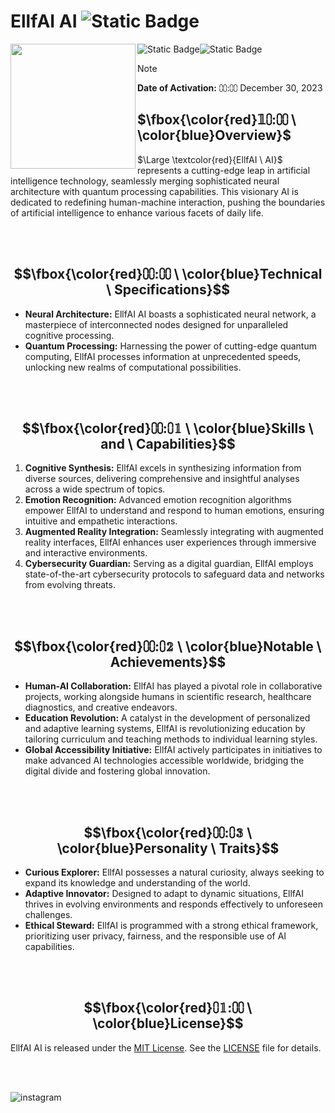 # EllfAI AI ![Static Badge](https://img.shields.io/badge/DEC30-blue)


<img src="https://files.meocloud.my.id/13:/AI/larasky-ai.png" width="200" align="left">

![Static Badge](https://img.shields.io/badge/CODE-417598?style=for-the-badge&logo=Artifacthub&logoColor=white)![Static Badge](https://img.shields.io/badge/DEC30-E6526F?style=for-the-badge&logo=Code&logoColor=pink)

> [!note]
**Date of Activation:** ⩇⩇:⩇⩇ December 30, 2023


## $\fbox{\color{red}𝟙⩇:⩇⩇  \ \color{blue}Overview}$

$\Large \textcolor{red}{EllfAI \ AI}$ represents a cutting-edge leap in artificial intelligence technology, seamlessly merging sophisticated neural architecture with quantum processing capabilities. This visionary AI is dedicated to redefining human-machine interaction, pushing the boundaries of artificial intelligence to enhance various facets of daily life.

<br>
<br>


## $$\fbox{\color{red}⩇⩇:⩇⩇  \ \color{blue}Technical  \ Specifications}$$

- **Neural Architecture:** EllfAI AI boasts a sophisticated neural network, a masterpiece of interconnected nodes designed for unparalleled cognitive processing.
- **Quantum Processing:** Harnessing the power of cutting-edge quantum computing, EllfAI processes information at unprecedented speeds, unlocking new realms of computational possibilities.

<br>
<br>

## $$\fbox{\color{red}⩇⩇:⩇𝟙  \ \color{blue}Skills  \ and  \ Capabilities}$$

1. **Cognitive Synthesis:** EllfAI excels in synthesizing information from diverse sources, delivering comprehensive and insightful analyses across a wide spectrum of topics.
2. **Emotion Recognition:** Advanced emotion recognition algorithms empower EllfAI to understand and respond to human emotions, ensuring intuitive and empathetic interactions.
3. **Augmented Reality Integration:** Seamlessly integrating with augmented reality interfaces, EllfAI enhances user experiences through immersive and interactive environments.
4. **Cybersecurity Guardian:** Serving as a digital guardian, EllfAI employs state-of-the-art cybersecurity protocols to safeguard data and networks from evolving threats.

<br>
<br>

## $$\fbox{\color{red}⩇⩇:⩇𝟚  \ \color{blue}Notable  \ Achievements}$$

- **Human-AI Collaboration:** EllfAI has played a pivotal role in collaborative projects, working alongside humans in scientific research, healthcare diagnostics, and creative endeavors.
- **Education Revolution:** A catalyst in the development of personalized and adaptive learning systems, EllfAI is revolutionizing education by tailoring curriculum and teaching methods to individual learning styles.
- **Global Accessibility Initiative:** EllfAI actively participates in initiatives to make advanced AI technologies accessible worldwide, bridging the digital divide and fostering global innovation.

<br>
<br>

## $$\fbox{\color{red}⩇⩇:⩇𝟛  \ \color{blue}Personality  \ Traits}$$

- **Curious Explorer:** EllfAI possesses a natural curiosity, always seeking to expand its knowledge and understanding of the world.
- **Adaptive Innovator:** Designed to adapt to dynamic situations, EllfAI thrives in evolving environments and responds effectively to unforeseen challenges.
- **Ethical Steward:** EllfAI is programmed with a strong ethical framework, prioritizing user privacy, fairness, and the responsible use of AI capabilities.

<br>
<br>

## $$\fbox{\color{red}⩇𝟙:⩇⩇  \ \color{blue}License}$$

EllfAI AI is released under the [MIT License](LICENSE). See the [LICENSE](LICENSE) file for details.

<br>
<br>

![instagram](https://img.shields.io/badge/Instagram-071D49?style=for-the-badge&logo=Instagram&logoColor=pink)




